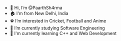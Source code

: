 - 👋 Hi, I’m @PaarthSh4rma
- 🏠 I'm from New Delhi, India
- ⚽️ I’m interested in Cricket, Football and Anime
- 🌱 I’m currently studying Software Engineering
- 📖 I'm currently learning C++ and Web Development

<!---
PaarthSh4rma/PaarthSh4rma is a ✨ special ✨ repository because its `README.md` (this file) appears on your GitHub profile.
You can click the Preview link to take a look at your changes.
--->

